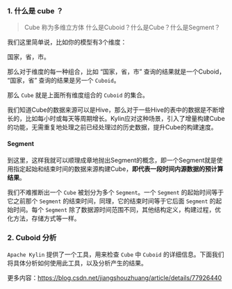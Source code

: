 ### 1. 什么是 cube ？

> Cube 称为多维立方体
> 什么是Cuboid？什么是Cube？什么是Segment？

我们这里简单说，比如你的模型有3个维度：

国家，省，市。

那么对于维度的每一种组合，比如 “国家，省，市” 查询的结果就是一个Cuboid，
“国家，省” 查询的结果是另一个 `Cuboid`。

那么 `Cube` 就是上面所有维度组合的 `Cuboid` 的集合。

我们知道Cube的数据来源可以是Hive，那么对于一些Hive的表中的数据是不断增长的，比如每小时或每天等周期增长。Kylin应对这种场景，引入了增量构建Cube的功能，无需重复地处理之前已经处理过的历史数据，提升Cube的构建速度。

#### Segment

到这里，这样我就可以顺理成章地抛出Segment的概念，即一个Segment就是使用指定起始和结束时间的数据来源构建Cube，**即代表一段时间内源数据的预计算结果**。

我们不难推断出一个 `Cube` 被划分为多个 `Segment`。一个 `Segment` 的起始时间等于它之前那个 `Segment` 的结束时间，同理，它的结束时间等于它后面 `Segment` 的起始时间。每个 `Segment` 除了数据源时间范围不同，其他结构定义，构建过程，优化方法，存储方式等一样。

### 2. Cuboid 分析

`Apache Kylin` 提供了一个工具，用来检查 `Cube` 中 `Cuboid` 的详细信息。下面我们将具体分析如何使用此工具，以及分析产生的结果。

更多内容：https://blog.csdn.net/jiangshouzhuang/article/details/77926440
